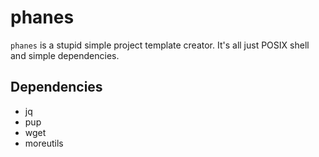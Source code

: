 phanes
======

`phanes` is a stupid simple project template creator. It's all just POSIX
shell and simple dependencies.

Dependencies
------------

- jq
- pup
- wget
- moreutils
